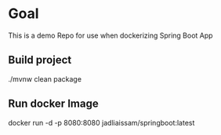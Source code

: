 # Goal 
This is a demo Repo for use when dockerizing Spring Boot App

## Build project
./mvnw clean package 

## Run docker Image
docker run -d  -p 8080:8080 jadliaissam/springboot:latest

